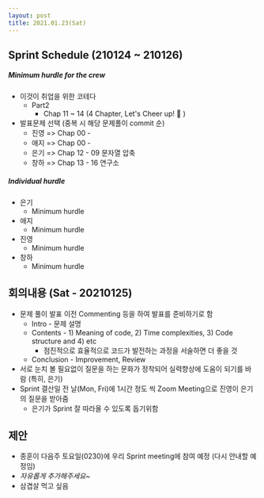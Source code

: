 ```yaml
---
layout: post
title: 2021.01.23(Sat)
---
```

## Sprint Schedule (210124 ~ 210126)

##### *Minimum hurdle for the crew*

- 이것이 취업을 위한 코테다
  - Part2
    - Chap 11 ~ 14 (4 Chapter, Let's Cheer up! 💪 )
- 발표문제 선택 (중복 시 해당 문제풀이 commit 순)
  - 진영 => Chap 00 - 
  - 애지 => Chap 00 - 
  - 은기 => Chap 12 - 09 문자열 압축 
  - 창하 => Chap 13 - 16 연구소

##### *Individual hurdle*

- 은기
  - Minimum hurdle
- 애지 
  - Minimum hurdle
- 진영
  - Minimum hurdle
- 창하
  - Minimum hurdle

## 회의내용 (Sat - 20210125)

- 문제 풀이 발표 이전 Commenting 등을 하여 발표를 준비하기로 함
  - Intro - 문제 설명
  - Contents - 1) Meaning of code, 2) Time complexities, 3) Code structure and 4) etc
    - 점진적으로 효율적으로 코드가 발전하는 과정을 서술하면 더 좋을 것
  - Conclusion - Improvement, Review
- 서로 눈치 볼 필요없이 질문을 하는 문화가 정착되어 실력향상에 도움이 되기를 바람 (특히, 은기)
- Sprint 결산일 전 날(Mon, Fri)에 1시간 정도 씩 Zoom Meeting으로 진영이 은기의 질문을 받아줌
  - 은기가 Sprint 잘 따라올 수 있도록 돕기위함

## 제안

- 종훈이 다음주 토요일(0230)에 우리 Sprint meeting에 참여 예정 (다시 안내할 예정임)
- *자유롭게 추가해주세요~*
- 삼겹살 먹고 싶음